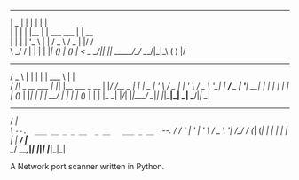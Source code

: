  

 _____ _       _                 _        
|  _  | |     | |               | |       
| | | | |__   | |     ___   ___ | | __    
| | | | '_ \  | |    / _ \ / _ \| |/ /    
\ \_/ / | | | | |___| (_) | (_) |   <   _ 
 \___/|_| |_| \_____/\___/ \___/|_|\_\ ( )
                                       |/ 
                                          
  ___              _   _                ______          _   
 / _ \            | | | |               | ___ \        | |  
/ /_\ \_ __   ___ | |_| |__   ___ _ __  | |_/ /__  _ __| |_ 
|  _  | '_ \ / _ \| __| '_ \ / _ \ '__| |  __/ _ \| '__| __|
| | | | | | | (_) | |_| | | |  __/ |    | | | (_) | |  | |_ 
\_| |_/_| |_|\___/ \__|_| |_|\___|_|    \_|  \___/|_|   \__| 
                                                            
 _____                                 
/  ___|                                
\ `--.  ___ __ _ _ __  _ __   ___ _ __ 
 `--. \/ __/ _` | '_ \| '_ \ / _ \ '__|
/\__/ / (_| (_| | | | | | | |  __/ |   
\____/ \___\__,_|_| |_|_| |_|\___|_|   
                          
A Network port scanner written in Python.          
